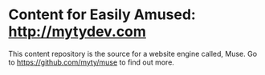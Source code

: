 Content for Easily Amused: http://mytydev.com
=============================================

This content repository is the source for a website engine called, Muse. Go to https://github.com/myty/muse to find out more.
